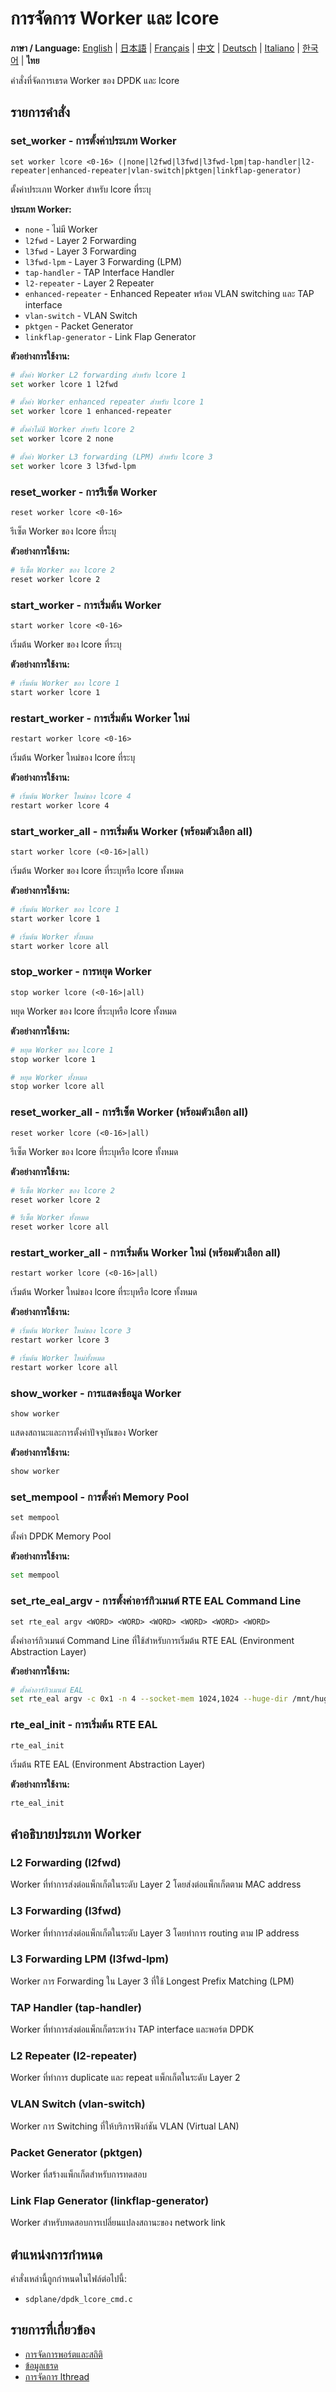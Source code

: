 # การจัดการ Worker และ lcore

**ภาษา / Language:** [English](../worker-lcore-thread-management.md) | [日本語](../ja/worker-lcore-thread-management.md) | [Français](../fr/worker-lcore-thread-management.md) | [中文](../zh/worker-lcore-thread-management.md) | [Deutsch](../de/worker-lcore-thread-management.md) | [Italiano](../it/worker-lcore-thread-management.md) | [한국어](../ko/worker-lcore-thread-management.md) | **ไทย**

คำสั่งที่จัดการเธรด Worker ของ DPDK และ lcore

## รายการคำสั่ง

### set_worker - การตั้งค่าประเภท Worker
```
set worker lcore <0-16> (|none|l2fwd|l3fwd|l3fwd-lpm|tap-handler|l2-repeater|enhanced-repeater|vlan-switch|pktgen|linkflap-generator)
```

ตั้งค่าประเภท Worker สำหรับ lcore ที่ระบุ

**ประเภท Worker:**
- `none` - ไม่มี Worker
- `l2fwd` - Layer 2 Forwarding
- `l3fwd` - Layer 3 Forwarding
- `l3fwd-lpm` - Layer 3 Forwarding (LPM)
- `tap-handler` - TAP Interface Handler
- `l2-repeater` - Layer 2 Repeater
- `enhanced-repeater` - Enhanced Repeater พร้อม VLAN switching และ TAP interface
- `vlan-switch` - VLAN Switch
- `pktgen` - Packet Generator
- `linkflap-generator` - Link Flap Generator

**ตัวอย่างการใช้งาน:**
```bash
# ตั้งค่า Worker L2 forwarding สำหรับ lcore 1
set worker lcore 1 l2fwd

# ตั้งค่า Worker enhanced repeater สำหรับ lcore 1
set worker lcore 1 enhanced-repeater

# ตั้งค่าไม่มี Worker สำหรับ lcore 2
set worker lcore 2 none

# ตั้งค่า Worker L3 forwarding (LPM) สำหรับ lcore 3
set worker lcore 3 l3fwd-lpm
```

### reset_worker - การรีเซ็ต Worker
```
reset worker lcore <0-16>
```

รีเซ็ต Worker ของ lcore ที่ระบุ

**ตัวอย่างการใช้งาน:**
```bash
# รีเซ็ต Worker ของ lcore 2
reset worker lcore 2
```

### start_worker - การเริ่มต้น Worker
```
start worker lcore <0-16>
```

เริ่มต้น Worker ของ lcore ที่ระบุ

**ตัวอย่างการใช้งาน:**
```bash
# เริ่มต้น Worker ของ lcore 1
start worker lcore 1
```

### restart_worker - การเริ่มต้น Worker ใหม่
```
restart worker lcore <0-16>
```

เริ่มต้น Worker ใหม่ของ lcore ที่ระบุ

**ตัวอย่างการใช้งาน:**
```bash
# เริ่มต้น Worker ใหม่ของ lcore 4
restart worker lcore 4
```

### start_worker_all - การเริ่มต้น Worker (พร้อมตัวเลือก all)
```
start worker lcore (<0-16>|all)
```

เริ่มต้น Worker ของ lcore ที่ระบุหรือ lcore ทั้งหมด

**ตัวอย่างการใช้งาน:**
```bash
# เริ่มต้น Worker ของ lcore 1
start worker lcore 1

# เริ่มต้น Worker ทั้งหมด
start worker lcore all
```

### stop_worker - การหยุด Worker
```
stop worker lcore (<0-16>|all)
```

หยุด Worker ของ lcore ที่ระบุหรือ lcore ทั้งหมด

**ตัวอย่างการใช้งาน:**
```bash
# หยุด Worker ของ lcore 1
stop worker lcore 1

# หยุด Worker ทั้งหมด
stop worker lcore all
```

### reset_worker_all - การรีเซ็ต Worker (พร้อมตัวเลือก all)
```
reset worker lcore (<0-16>|all)
```

รีเซ็ต Worker ของ lcore ที่ระบุหรือ lcore ทั้งหมด

**ตัวอย่างการใช้งาน:**
```bash
# รีเซ็ต Worker ของ lcore 2
reset worker lcore 2

# รีเซ็ต Worker ทั้งหมด
reset worker lcore all
```

### restart_worker_all - การเริ่มต้น Worker ใหม่ (พร้อมตัวเลือก all)
```
restart worker lcore (<0-16>|all)
```

เริ่มต้น Worker ใหม่ของ lcore ที่ระบุหรือ lcore ทั้งหมด

**ตัวอย่างการใช้งาน:**
```bash
# เริ่มต้น Worker ใหม่ของ lcore 3
restart worker lcore 3

# เริ่มต้น Worker ใหม่ทั้งหมด
restart worker lcore all
```

### show_worker - การแสดงข้อมูล Worker
```
show worker
```

แสดงสถานะและการตั้งค่าปัจจุบันของ Worker

**ตัวอย่างการใช้งาน:**
```bash
show worker
```

### set_mempool - การตั้งค่า Memory Pool
```
set mempool
```

ตั้งค่า DPDK Memory Pool

**ตัวอย่างการใช้งาน:**
```bash
set mempool
```

### set_rte_eal_argv - การตั้งค่าอาร์กิวเมนต์ RTE EAL Command Line
```
set rte_eal argv <WORD> <WORD> <WORD> <WORD> <WORD> <WORD>
```

ตั้งค่าอาร์กิวเมนต์ Command Line ที่ใช้สำหรับการเริ่มต้น RTE EAL (Environment Abstraction Layer)

**ตัวอย่างการใช้งาน:**
```bash
# ตั้งค่าอาร์กิวเมนต์ EAL
set rte_eal argv -c 0x1 -n 4 --socket-mem 1024,1024 --huge-dir /mnt/huge
```

### rte_eal_init - การเริ่มต้น RTE EAL
```
rte_eal_init
```

เริ่มต้น RTE EAL (Environment Abstraction Layer)

**ตัวอย่างการใช้งาน:**
```bash
rte_eal_init
```

## คำอธิบายประเภท Worker

### L2 Forwarding (l2fwd)
Worker ที่ทำการส่งต่อแพ็กเก็ตในระดับ Layer 2 โดยส่งต่อแพ็กเก็ตตาม MAC address

### L3 Forwarding (l3fwd)
Worker ที่ทำการส่งต่อแพ็กเก็ตในระดับ Layer 3 โดยทำการ routing ตาม IP address

### L3 Forwarding LPM (l3fwd-lpm)
Worker การ Forwarding ใน Layer 3 ที่ใช้ Longest Prefix Matching (LPM)

### TAP Handler (tap-handler)
Worker ที่ทำการส่งต่อแพ็กเก็ตระหว่าง TAP interface และพอร์ต DPDK

### L2 Repeater (l2-repeater)
Worker ที่ทำการ duplicate และ repeat แพ็กเก็ตในระดับ Layer 2

### VLAN Switch (vlan-switch)
Worker การ Switching ที่ให้บริการฟังก์ชัน VLAN (Virtual LAN)

### Packet Generator (pktgen)
Worker ที่สร้างแพ็กเก็ตสำหรับการทดสอบ

### Link Flap Generator (linkflap-generator)
Worker สำหรับทดสอบการเปลี่ยนแปลงสถานะของ network link

## ตำแหน่งการกำหนด

คำสั่งเหล่านี้ถูกกำหนดในไฟล์ต่อไปนี้:
- `sdplane/dpdk_lcore_cmd.c`

## รายการที่เกี่ยวข้อง

- [การจัดการพอร์ตและสถิติ](port-management.md)
- [ข้อมูลเธรด](worker-lcore-thread-management.md)
- [การจัดการ lthread](lthread-management.md)